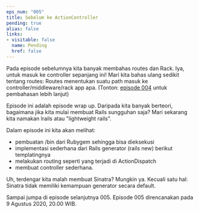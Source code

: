 ```yaml
---
eps_num: "005"
title: Sebelum ke ActionController
pending: true
alias: false
links:
- visitable: false
  name: Pending
  href: false
---
```


Pada episode sebelumnya kita
banyak membahas routes dan Rack. Iya, untuk masuk ke controller
sepanjang ini! Mari kita bahas ulang sedikit tentang routes:
Routes menentukan suatu path masuk ke controller/middleware/rack
app apa. (Tonton: [episode 004](004.md) untuk pembahasan lebih lanjut)

Episode ini adalah episode wrap up. Daripada kita banyak berteori,
bagaimana jika kita mulai membuat Rails sungguhan saja? Mari sekarang
kita namakan lrails atau "lightweight rails".

Dalam episode ini kita akan melihat:

- pembuatan /bin dari Rubygem sehingga bisa dieksekusi
- implementasi sederhana dari Rails generator (rails new) berikut
  templatingnya
- melakukan routing seperti yang terjadi di ActionDispatch
- membuat controller sederhana.

Uh, terdengar kita malah membuat Sinatra? Mungkin ya.
Kecuali satu hal: Sinatra tidak memiliki kemampuan generator
secara default.

Sampai jumpa di episode selanjutnya 005. Episode 005
direncanakan pada 9 Agustus 2020, 20.00 WIB.
